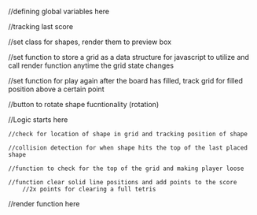 //defining global variables here

//tracking last score

//set class for shapes, render them to preview box

//set function to store a grid as a data structure for javascript to utilize and call render function anytime the grid state changes
 
//set function for play again after the board has filled, track grid for filled position above a certain point

//button to rotate shape fucntionality (rotation)

//Logic starts here

    //check for location of shape in grid and tracking position of shape

    //collision detection for when shape hits the top of the last placed shape

    //function to check for the top of the grid and making player loose

    //function clear solid line positions and add points to the score
        //2x points for clearing a full tetris

//render function here
